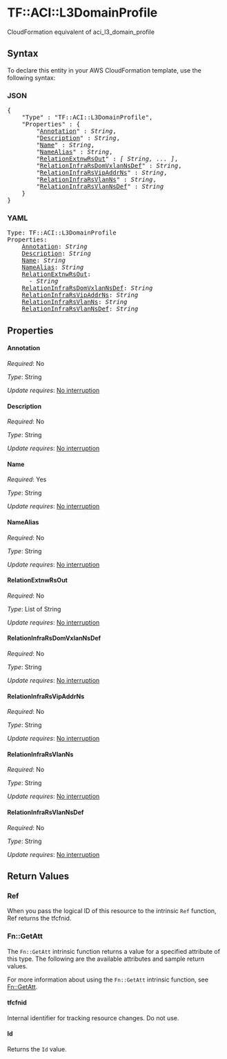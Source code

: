 # TF::ACI::L3DomainProfile

CloudFormation equivalent of aci_l3_domain_profile

## Syntax

To declare this entity in your AWS CloudFormation template, use the following syntax:

### JSON

<pre>
{
    "Type" : "TF::ACI::L3DomainProfile",
    "Properties" : {
        "<a href="#annotation" title="Annotation">Annotation</a>" : <i>String</i>,
        "<a href="#description" title="Description">Description</a>" : <i>String</i>,
        "<a href="#name" title="Name">Name</a>" : <i>String</i>,
        "<a href="#namealias" title="NameAlias">NameAlias</a>" : <i>String</i>,
        "<a href="#relationextnwrsout" title="RelationExtnwRsOut">RelationExtnwRsOut</a>" : <i>[ String, ... ]</i>,
        "<a href="#relationinfrarsdomvxlannsdef" title="RelationInfraRsDomVxlanNsDef">RelationInfraRsDomVxlanNsDef</a>" : <i>String</i>,
        "<a href="#relationinfrarsvipaddrns" title="RelationInfraRsVipAddrNs">RelationInfraRsVipAddrNs</a>" : <i>String</i>,
        "<a href="#relationinfrarsvlanns" title="RelationInfraRsVlanNs">RelationInfraRsVlanNs</a>" : <i>String</i>,
        "<a href="#relationinfrarsvlannsdef" title="RelationInfraRsVlanNsDef">RelationInfraRsVlanNsDef</a>" : <i>String</i>
    }
}
</pre>

### YAML

<pre>
Type: TF::ACI::L3DomainProfile
Properties:
    <a href="#annotation" title="Annotation">Annotation</a>: <i>String</i>
    <a href="#description" title="Description">Description</a>: <i>String</i>
    <a href="#name" title="Name">Name</a>: <i>String</i>
    <a href="#namealias" title="NameAlias">NameAlias</a>: <i>String</i>
    <a href="#relationextnwrsout" title="RelationExtnwRsOut">RelationExtnwRsOut</a>: <i>
      - String</i>
    <a href="#relationinfrarsdomvxlannsdef" title="RelationInfraRsDomVxlanNsDef">RelationInfraRsDomVxlanNsDef</a>: <i>String</i>
    <a href="#relationinfrarsvipaddrns" title="RelationInfraRsVipAddrNs">RelationInfraRsVipAddrNs</a>: <i>String</i>
    <a href="#relationinfrarsvlanns" title="RelationInfraRsVlanNs">RelationInfraRsVlanNs</a>: <i>String</i>
    <a href="#relationinfrarsvlannsdef" title="RelationInfraRsVlanNsDef">RelationInfraRsVlanNsDef</a>: <i>String</i>
</pre>

## Properties

#### Annotation

_Required_: No

_Type_: String

_Update requires_: [No interruption](https://docs.aws.amazon.com/AWSCloudFormation/latest/UserGuide/using-cfn-updating-stacks-update-behaviors.html#update-no-interrupt)

#### Description

_Required_: No

_Type_: String

_Update requires_: [No interruption](https://docs.aws.amazon.com/AWSCloudFormation/latest/UserGuide/using-cfn-updating-stacks-update-behaviors.html#update-no-interrupt)

#### Name

_Required_: Yes

_Type_: String

_Update requires_: [No interruption](https://docs.aws.amazon.com/AWSCloudFormation/latest/UserGuide/using-cfn-updating-stacks-update-behaviors.html#update-no-interrupt)

#### NameAlias

_Required_: No

_Type_: String

_Update requires_: [No interruption](https://docs.aws.amazon.com/AWSCloudFormation/latest/UserGuide/using-cfn-updating-stacks-update-behaviors.html#update-no-interrupt)

#### RelationExtnwRsOut

_Required_: No

_Type_: List of String

_Update requires_: [No interruption](https://docs.aws.amazon.com/AWSCloudFormation/latest/UserGuide/using-cfn-updating-stacks-update-behaviors.html#update-no-interrupt)

#### RelationInfraRsDomVxlanNsDef

_Required_: No

_Type_: String

_Update requires_: [No interruption](https://docs.aws.amazon.com/AWSCloudFormation/latest/UserGuide/using-cfn-updating-stacks-update-behaviors.html#update-no-interrupt)

#### RelationInfraRsVipAddrNs

_Required_: No

_Type_: String

_Update requires_: [No interruption](https://docs.aws.amazon.com/AWSCloudFormation/latest/UserGuide/using-cfn-updating-stacks-update-behaviors.html#update-no-interrupt)

#### RelationInfraRsVlanNs

_Required_: No

_Type_: String

_Update requires_: [No interruption](https://docs.aws.amazon.com/AWSCloudFormation/latest/UserGuide/using-cfn-updating-stacks-update-behaviors.html#update-no-interrupt)

#### RelationInfraRsVlanNsDef

_Required_: No

_Type_: String

_Update requires_: [No interruption](https://docs.aws.amazon.com/AWSCloudFormation/latest/UserGuide/using-cfn-updating-stacks-update-behaviors.html#update-no-interrupt)

## Return Values

### Ref

When you pass the logical ID of this resource to the intrinsic `Ref` function, Ref returns the tfcfnid.

### Fn::GetAtt

The `Fn::GetAtt` intrinsic function returns a value for a specified attribute of this type. The following are the available attributes and sample return values.

For more information about using the `Fn::GetAtt` intrinsic function, see [Fn::GetAtt](https://docs.aws.amazon.com/AWSCloudFormation/latest/UserGuide/intrinsic-function-reference-getatt.html).

#### tfcfnid

Internal identifier for tracking resource changes. Do not use.

#### Id

Returns the <code>Id</code> value.

